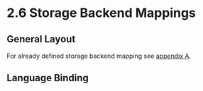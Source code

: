 # 2.6 Storage Backend Mappings

## General Layout

For already defined storage backend mapping see [appendix A](../../appendix/A/README.md).

## Language Binding

